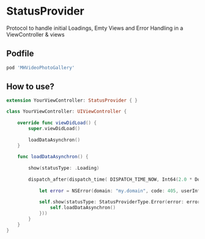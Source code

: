 # StatusProvider
Protocol to handle initial Loadings, Emty Views and Error Handling in a ViewController &amp; views

## Podfile

```ruby
pod 'MHVideoPhotoGallery'
```

## How to use? 
```swift
extension YourViewController: StatusProvider { }

class YourViewController: UIViewController {
    
    override func viewDidLoad() {
        super.viewDidLoad()
        
        loadDataAsynchron()
    }
    
    func loadDataAsynchron() {
        
        show(statusType: .Loading)
        
        dispatch_after(dispatch_time( DISPATCH_TIME_NOW, Int64(2.0 * Double(NSEC_PER_SEC))),dispatch_get_main_queue()){
            
            let error = NSError(domain: "my.domain", code: 405, userInfo: [NSLocalizedDescriptionKey : "Oh... fu**"])
            
            self.show(statusType: StatusProviderType.Error(error: error, retry: {
                self.loadDataAsynchron()
            }))
        }
    }
}
```
